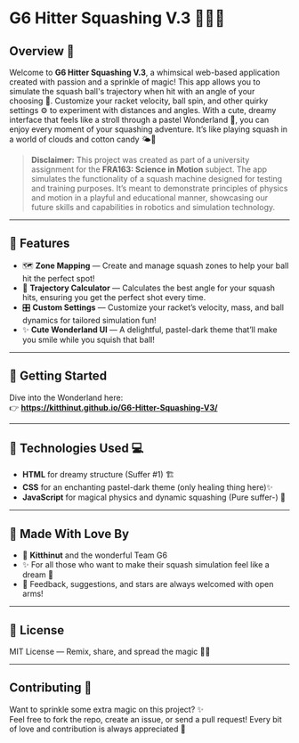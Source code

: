 # G6 Hitter Squashing V.3 🎾✨🦄

## Overview 🌟

Welcome to **G6 Hitter Squashing V.3**, a whimsical web-based application created with passion and a sprinkle of magic! This app allows you to simulate the squash ball's trajectory when hit with an angle of your choosing 🎯. Customize your racket velocity, ball spin, and other quirky settings ⚙️ to experiment with distances and angles. With a cute, dreamy interface that feels like a stroll through a pastel Wonderland 🌸, you can enjoy every moment of your squashing adventure. It’s like playing squash in a world of clouds and cotton candy 🌤️🍬

> **Disclaimer:** This project was created as part of a university assignment for the **FRA163: Science in Motion** subject. The app simulates the functionality of a squash machine designed for testing and training purposes. It’s meant to demonstrate principles of physics and motion in a playful and educational manner, showcasing our future skills and capabilities in robotics and simulation technology.  

---

## 🌸 Features

- 🗺️ **Zone Mapping** — Create and manage squash zones to help your ball hit the perfect spot!  
- 🧮 **Trajectory Calculator** — Calculates the best angle for your squash hits, ensuring you get the perfect shot every time.  
- 🎛️ **Custom Settings** — Customize your racket’s velocity, mass, and ball dynamics for tailored simulation fun!  
- ✨ **Cute Wonderland UI** — A delightful, pastel-dark theme that’ll make you smile while you squish that ball!  

---

## 🚀 Getting Started

Dive into the Wonderland here:  
👉 **https://kitthinut.github.io/G6-Hitter-Squashing-V3/**

---

## 🧠 Technologies Used 💻

- **HTML** for dreamy structure (Suffer #1) 🏗️  
- **CSS** for an enchanting pastel-dark theme (only healing thing here)✨  
- **JavaScript** for magical physics and dynamic squashing (Pure suffer-) 🦄

---

## 🙌 Made With Love By

- 💖 **Kitthinut** and the wonderful Team G6  
- ✨ For all those who want to make their squash simulation feel like a dream 🌸  
- 💬 Feedback, suggestions, and stars are always welcomed with open arms!  

---

## 🐾 License

MIT License — Remix, share, and spread the magic 💜✨

---

## Contributing 🤝

Want to sprinkle some extra magic on this project? ✨  
Feel free to fork the repo, create an issue, or send a pull request! Every bit of love and contribution is always appreciated 💖

